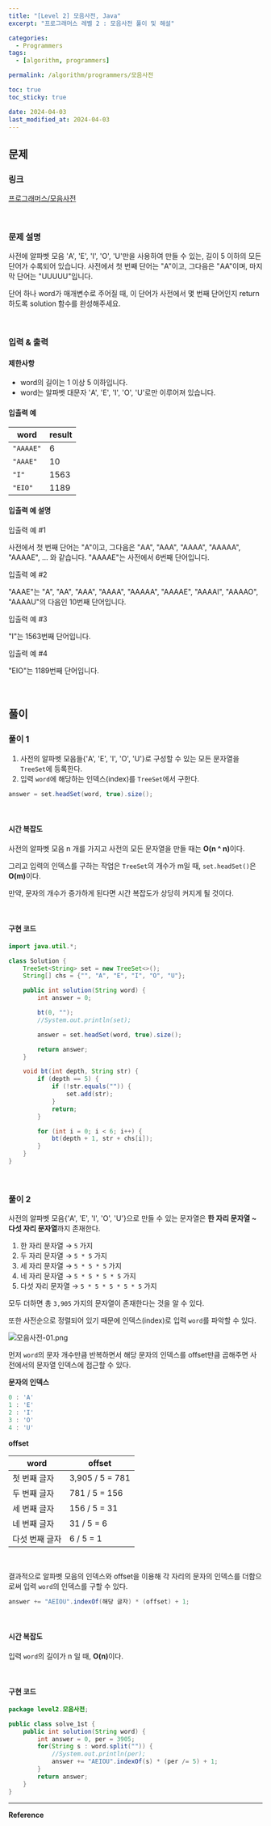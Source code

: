 ```yaml
---
title: "[Level 2] 모음사전, Java"
excerpt: "프로그래머스 레벨 2 : 모음사전 풀이 및 해설"

categories:
  - Programmers
tags:
  - [algorithm, programmers]

permalink: /algorithm/programmers/모음사전

toc: true
toc_sticky: true

date: 2024-04-03
last_modified_at: 2024-04-03
---
```


## 문제

### 링크

[프로그래머스/모음사전](https://school.programmers.co.kr/learn/courses/30/lessons/84512)

<br>

### 문제 설명

사전에 알파벳 모음 'A', 'E', 'I', 'O', 'U'만을 사용하여 만들 수 있는, 길이 5 이하의 모든 단어가 수록되어 있습니다. 사전에서 첫 번째 단어는 "A"이고, 그다음은 "AA"이며, 마지막 단어는 "UUUUU"입니다.

단어 하나 word가 매개변수로 주어질 때, 이 단어가 사전에서 몇 번째 단어인지 return 하도록 solution 함수를 완성해주세요.

<br>

### 입력 & 출력

#### 제한사항

- word의 길이는 1 이상 5 이하입니다.
- word는 알파벳 대문자 'A', 'E', 'I', 'O', 'U'로만 이루어져 있습니다.

#### 입출력 예

|word|result|
|---|---|
|`"AAAAE"`|6|
|`"AAAE"`|10|
|`"I"`|1563|
|`"EIO"`|1189|

#### 입출력 예 설명

입출력 예 #1

사전에서 첫 번째 단어는 "A"이고, 그다음은 "AA", "AAA", "AAAA", "AAAAA", "AAAAE", ... 와 같습니다. "AAAAE"는 사전에서 6번째 단어입니다.

입출력 예 #2

"AAAE"는 "A", "AA", "AAA", "AAAA", "AAAAA", "AAAAE", "AAAAI", "AAAAO", "AAAAU"의 다음인 10번째 단어입니다.

입출력 예 #3

"I"는 1563번째 단어입니다.

입출력 예 #4

"EIO"는 1189번째 단어입니다.

<br>

## 풀이

### 풀이 1

1. 사전의 알파벳 모음들{'A', 'E', 'I', 'O', 'U'}로 구성할 수 있는 모든 문자열을 `TreeSet`에 등록한다.
2. 입력 `word`에 해당하는 인덱스(index)를 `TreeSet`에서 구한다.

```java
answer = set.headSet(word, true).size();
```

<br>

#### 시간 복잡도

사전의 알파벳 모음 n 개를 가지고 사전의 모든 문자열을 만들 때는 <b>O(n ^ n)</b>이다.   

그리고 입력의 인덱스를 구하는 작업은 `TreeSet`의 개수가 m일 때, `set.headSet()`은 <b>O(m)</b>이다.  

만약, 문자의 개수가 증가하게 된다면 시간 복잡도가 상당히 커지게 될 것이다.  

<br>

#### 구현 코드

```java
import java.util.*;

class Solution {
    TreeSet<String> set = new TreeSet<>();
    String[] chs = {"", "A", "E", "I", "O", "U"};

    public int solution(String word) {
        int answer = 0;

        bt(0, "");
        //System.out.println(set);

        answer = set.headSet(word, true).size();

        return answer;
    }

    void bt(int depth, String str) {
        if (depth == 5) {
            if (!str.equals("")) {
                set.add(str);
            }
            return;
        }

        for (int i = 0; i < 6; i++) {
            bt(depth + 1, str + chs[i]);
        }
    }
}
```

<br>

### 풀이 2

사전의 알파벳 모음{'A', 'E', 'I', 'O', 'U'}으로 만들 수 있는 문자열은 <b>한 자리 문자열 ~ 다섯 자리 문자열</b>까지 존재한다.

1. 한 자리 문자열 &rarr; `5` 가지
2. 두 자리 문자열 &rarr; `5 * 5` 가지
3. 세 자리 문자열 &rarr; `5 * 5 * 5` 가지
4. 네 자리 문자열 &rarr; `5 * 5 * 5 * 5` 가지
5. 다섯 자리 문자열 &rarr; `5 * 5 * 5 * 5 * 5` 가지

모두 더하면 총 `3,905` 가지의 문자열이 존재한다는 것을 알 수 있다.

또한 사전순으로 정렬되어 있기 때문에 인덱스(index)로 입력 `word`를 파악할 수 있다.

![모음사전-01.png](/assets/images/posts_img/algorithm-programmers/모음사전-01.png)

먼저 `word`의 문자 개수만큼 반복하면서 해당 문자의 인덱스를 offset만큼 곱해주면 사전에서의 문자열 인덱스에 접근할 수 있다.

<b>문자의 인덱스</b>
```java
0 : 'A'
1 : 'E'
2 : 'I'
3 : 'O'
4 : 'U'
```

<b>offset</b>

| word     | offset          |
|----------|-----------------|
| 첫 번째 글자  | 3,905 / 5 = 781 |
| 두 번째 글자  | 781 / 5 = 156   |
| 세 번째 글자  | 156 / 5 = 31    |
| 네 번째 글자  | 31 / 5 = 6      |
| 다섯 번째 글자 | 6 / 5 = 1       |

<br>

결과적으로 알파벳 모음의 인덱스와 offset을 이용해 각 자리의 문자의 인덱스를 더함으로써 입력 `word`의 인덱스를 구할 수 있다.
```java
answer += "AEIOU".indexOf(해당 글자) * (offset) + 1;
```

<br>

#### 시간 복잡도

입력 `word`의 길이가 n 일 때, <b>O(n)</b>이다.  

<br>

#### 구현 코드
```java
package level2.모음사전;

public class solve_1st {
    public int solution(String word) {
        int answer = 0, per = 3905;
        for(String s : word.split("")) {
            //System.out.println(per);
            answer += "AEIOU".indexOf(s) * (per /= 5) + 1;
        }
        return answer;
    }
}
```



<hr>
<b>Reference</b>  
